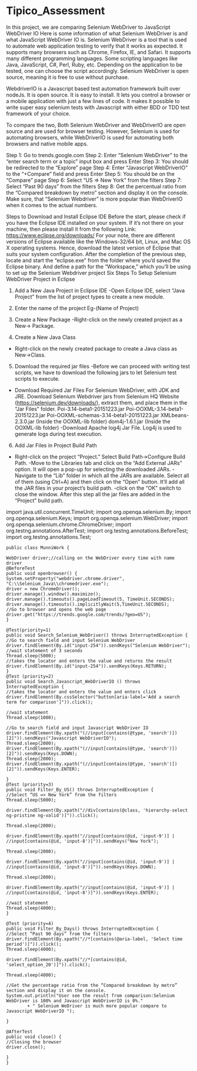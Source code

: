 # Tipico_Assessment
In this project, we are comparing Selenium WebDriver to JavaScript WebDriver IO
Here is some information of what Selenium WebDriver is and what JavaScript WebDriver IO is.
Selenium WebDriver is a tool that is used to automate web application testing to verify that it works as expected. It supports many browsers such as Chrome, Firefox, IE, and Safari. It supports many different programming languages. Some scripting languages like Java, JavaScript, C#, Perl, Ruby, etc. Depending on the application to be tested, one can choose the script accordingly. Selenium WebDriver is open source, meaning it is free to use without purchase. 

WebdriverIO is a Javascript based test automation framework built over nodeJs. It is open source. It is easy to install. It lets you control a browser or a mobile application with just a few lines of code. It makes it possible to write super easy selenium tests with Javascript with either BDD or TDD test framework of your choice. 

To compare the two, Both Selenium WebDriver and WebDriverIO are open source and are used for browser testing. However, Selenium is used for automating browsers, while WebDriverIO is used for automating both browsers and native mobile apps.
 
Step 1: Go to trends.google.com
Step 2: Enter “Selenium WebDriver” to the “enter search term or a topic” input box and press Enter
Step 3: You should be redirected to the “Explore” page
Step 4: Enter “Javascript WebDriverIO” to the “+Compare” field and press Enter
Step 5: You should be on the “Compare” page
Step 6: Select “US => New York” from the filters
Step 7: Select “Past 90 days” from the filters
Step 8: Get the percentual ratio from the “Compared breakdown by metro” section and display it on the console. Make sure, that “Selenium Webdriver” is more popular than 
WebDriverIO when it comes to the actual numbers.


Steps to Download and Install Eclipse IDE
Before the start, please check if you have the Eclipse IDE installed on your system. If it’s not there on your machine, then please install it from the following Link:
https://www.eclipse.org/downloads/
For your note, there are different versions of Eclipse available like the Windows-32/64 bit, Linux, and Mac OS X operating systems. Hence, download the latest version of Eclipse that suits your system configuration.
After the completion of the previous step, locate and start the “eclipse.exe” from the folder where you’d saved the Eclipse binary. And define a path for the “Workspace,” which you’ll be using to set up the Selenium Webdriver project
Six Steps To Setup Selenium WebDriver Project in Eclipse
1) Add a New Java Project in Eclipse IDE
-Open Eclipse IDE, select “Java Project” from the list of project types to create a new module.
2) Enter the name of the project Eg-(Name of Project)
3) Create a New Package
-Right-click on the newly created project as a New-> Package.

4) Create a New Java Class
- Right-click on the newly created package to create a Java class as New->Class.

5) Download the required jar files
-Before we can proceed with writing test scripts, we have to download the following jars to let Selenium test scripts to execute.
- Download Required Jar Files For Selenium WebDriver, with JDK and JRE.
Download Selenium Webdriver jars from Selenium HQ Website (https://selenium.dev/downloads/), extract them, and place them in the “Jar Files” folder.
Poi-3.14-beta1-20151223.jar
Poi-OOXML-3.14-beta1-20151223.jar
Poi-OOXML-schemas-3.14-beta1-20151223.jar
XMLbeans-2.3.0.jar (Inside the OOXML-lib folder)
dom4j-1.6.1.jar (Inside the OOXML-lib folder)
-Download Apache log4j Jar File. Log4j is used to generate logs during test execution.
6) Add Jar Files in Project Build Path
- Right-click on the project “Project.” Select Build Path->Configure Build Path.
-Move to the Libraries tab and click on the “Add External JARs” option. It will open a pop-up for selecting the downloaded JARs.
 -Navigate to the “Lib” folder in which all the JARs are available. Select all of them (using Ctrl+A) and then click on the “Open” button. It’ll add all the JAR files in your project’s build path.
-click on the “OK” switch to close the window.
After this step all the jar files are added in the “Project” build path.


import java.util.concurrent.TimeUnit;
	import org.openqa.selenium.By;
	import org.openqa.selenium.Keys;
	import org.openqa.selenium.WebDriver;
	import org.openqa.selenium.chrome.ChromeDriver;
	import org.testng.annotations.AfterTest;
	import org.testng.annotations.BeforeTest;
	import org.testng.annotations.Test;

	public class MunniWork {

	WebDriver driver;//calling on the WebDriver every time with name driver
	@BeforeTest
	public void openbrowser() {
	System.setProperty("webdriver.chrome.driver", "C:\\Selenium_Java\\chromedriver.exe");
	driver = new ChromeDriver();
	driver.manage().window().maximize();
	driver.manage().timeouts().pageLoadTimeout(5, TimeUnit.SECONDS);
	driver.manage().timeouts().implicitlyWait(5,TimeUnit.SECONDS);
	//Go to browser and opens the web page
	driver.get("https://trends.google.com/trends/?geo=US");
	}

	@Test(priority=1)
	public void Search_Selenium_WebDriver() throws InterruptedException {
	//Go to search field and input Selenium WebDriver
	driver.findElement(By.id("input-254")).sendKeys("Selenium WebDriver");
	//wait statement of 3 seconds
	Thread.sleep(5000);
	//takes the locator and enters the value and returns the result
	driver.findElement(By.id("input-254")).sendKeys(Keys.RETURN);
	}
	@Test (priority=2)
	public void Search_Javascript_WebDriverIO () throws InterruptedException {
	//takes the locator and enters the value and enters click
	driver.findElement(By.cssSelector("button[aria-label='Add a search term for comparison']")).click();
	
	//wait statement
	Thread.sleep(1000);

	//Go to search field and input Javascript WebDriver IO
	driver.findElement(By.xpath("(//input[contains(@type, 'search')])[2]")).sendKeys("Javascript WebDriverIO");
	Thread.sleep(2000);
	driver.findElement(By.xpath("(//input[contains(@type, 'search')])[2]")).sendKeys(Keys.DOWN);
	Thread.sleep(2000);
	driver.findElement(By.xpath("(//input[contains(@type, 'search')])[2]")).sendKeys(Keys.ENTER);

	}
	@Test (priority=3)
	public void Filter_By_US() throws InterruptedException {
	//Select “US => New York” from the filters
	Thread.sleep(5000);

	driver.findElement(By.xpath("//div[contains(@class, 'hierarchy-select ng-pristine ng-valid')]")).click();
	
	Thread.sleep(2000);
	
	driver.findElement(By.xpath("//input[contains(@id, 'input-9')] | //input[contains(@id, 'input-8')]")).sendKeys("New York");
	
	Thread.sleep(2000);

	driver.findElement(By.xpath("//input[contains(@id, 'input-9')] | //input[contains(@id, 'input-8')]")).sendKeys(Keys.DOWN);
	
	Thread.sleep(2000);

	driver.findElement(By.xpath("//input[contains(@id, 'input-9')] | //input[contains(@id, 'input-8')]")).sendKeys(Keys.ENTER);

	//wait statement
	Thread.sleep(4000);
	}

	@Test (priority=4)
	public void Filter_By_Days() throws InterruptedException {
	//Select “Past 90 days” from the filters
	driver.findElement(By.xpath("//*[contains(@aria-label, 'Select time period')]")).click();
	Thread.sleep(4000);

	driver.findElement(By.xpath("//*[contains(@id, 'select_option_20')]")).click();
	
	Thread.sleep(4000);
	
	//Get the percentage ratio from the “Compared breakdown by metro” section and display it on the console.
	System.out.println("User see the result from comparison:Selenium WebDriver is 100% and Javascript WebDriverIO is 0%."
			+ " Selenium WeDriver is much more popular compare to Javascript WebDriverIO ");
	
	}

	@AfterTest
	public void close() {
	//Closing the browser
	driver.close();
	
	}
	}


